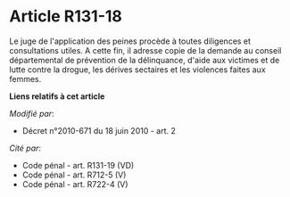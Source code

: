 # Article R131-18

Le juge de l'application des peines procède à toutes diligences et consultations utiles. A cette fin, il adresse copie de la
demande au conseil départemental de prévention de la délinquance, d'aide aux victimes et de lutte contre la drogue, les
dérives sectaires et les violences faites aux femmes.

**Liens relatifs à cet article**

_Modifié par_:

  - Décret n°2010-671 du 18 juin 2010 - art. 2

_Cité par_:

  - Code pénal - art. R131-19 (VD)
  - Code pénal - art. R712-5 (V)
  - Code pénal - art. R722-4 (V)

